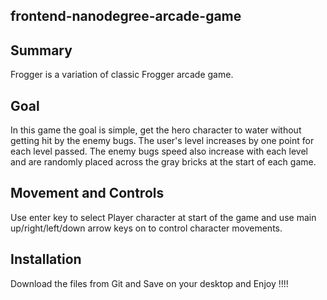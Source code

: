 frontend-nanodegree-arcade-game
--------------------------------
Summary
--------------------------------
Frogger is a variation of classic Frogger arcade game.

Goal
-------------------------------
In this game the goal is simple, get the hero character to water without getting hit by the enemy bugs. The user's level increases by one point for each level passed. The enemy bugs speed also increase with each level and are randomly placed across the gray bricks at the start of each game.

Movement and Controls
-------------------------------
Use enter key to select Player character at start of the game and use main up/right/left/down arrow keys on to control character movements.

Installation
-------------------------------
Download the files from Git and Save on your desktop and Enjoy !!!!
